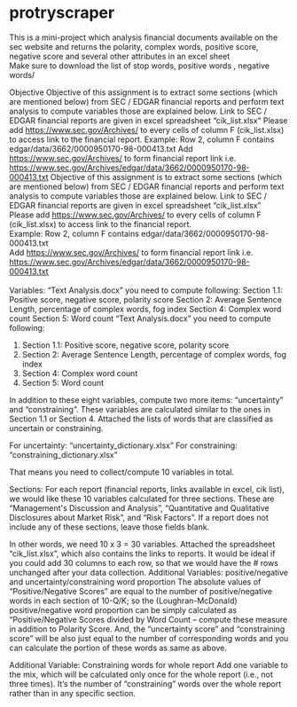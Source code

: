 # protryscraper
This is a mini-project which analysis financial documents available on the sec website and returns the polarity, complex words, positive score, negative score and several other attributes in an excel sheet  
Make sure to download the list of stop words, positive words , negative words/
<br />


 Objective
 Objective of this assignment is to extract some sections (which are mentioned below) from SEC / EDGAR financial reports and perform text analysis to compute variables those are explained below. Link to SEC / EDGAR financial reports are given in excel spreadsheet “cik_list.xlsx”
 Please add https://www.sec.gov/Archives/ to every cells of column F (cik_list.xlsx) to access link to the financial report. 
 Example: Row 2, column F contains edgar/data/3662/0000950170-98-000413.txt
 Add https://www.sec.gov/Archives/ to form financial report link i.e. 
 https://www.sec.gov/Archives/edgar/data/3662/0000950170-98-000413.txt 
 Objective of this assignment is to extract some sections (which are mentioned below) from SEC / EDGAR financial reports and perform text analysis to compute variables those are explained below. Link to SEC / EDGAR financial reports are given in excel spreadsheet “cik_list.xlsx”<br />
 Please add https://www.sec.gov/Archives/ to every cells of column F (cik_list.xlsx) to access link to the financial report. <br />
 Example: Row 2, column F contains edgar/data/3662/0000950170-98-000413.txt<br />
 Add https://www.sec.gov/Archives/ to form financial report link i.e. <br />
 https://www.sec.gov/Archives/edgar/data/3662/0000950170-98-000413.txt <br />
 <br />
 Variables:
 “Text Analysis.docx” you need to compute following: 
 Section 1.1: Positive score, negative score, polarity score
 Section 2: Average Sentence Length, percentage of complex words, fog index
 Section 4: Complex word count
 Section 5: Word count
 “Text Analysis.docx” you need to compute following: <br />
  1. Section 1.1: Positive score, negative score, polarity score<br />
  2. Section 2: Average Sentence Length, percentage of complex words, fog index<br />
  3. Section 4: Complex word count<br />
  4. Section 5: Word count<br />

 In addition to these eight variables, compute two more items: “uncertainty” and “constraining”. These variables are calculated similar to the ones in Section 1.1 or Section 4. Attached the lists of words that are classified as uncertain or constraining.

For uncertainty: “uncertainty_dictionary.xlsx”
For constraining: “constraining_dictionary.xlsx”
 
That means you need to collect/compute 10 variables in total.
 
Sections:
For each report (financial reports, links available in excel, cik list), we would like these 10 variables calculated for three sections. These are 
“Management's Discussion and Analysis”, 
“Quantitative and Qualitative Disclosures about Market Risk”, and 
“Risk Factors”. 
If a report does not include any of these sections, leave those fields blank.
 
In other words, we need 10 x 3 = 30 variables.
Attached the spreadsheet “cik_list.xlsx”, which also contains the links to reports. It would be ideal if you could add 30 columns to each row, so that we would have the # rows unchanged after your data collection.
Additional Variables: positive/negative and uncertainty/constraining word proportion 
The absolute values of “Positive/Negative Scores” are equal to the number of positive/negative words in each section of 10-Q/K; so the (Loughran-McDonald) positive/negative word proportion can be simply calculated as “Positive/Negative Scores divided by Word Count – compute these measure in addition to Polarity Score.  And, the “uncertainty score” and “constraining score” will be also just equal to the number of corresponding words and you can calculate the portion of these words as same as above.  
 
Additional Variable: Constraining words for whole report
Add one variable to the mix, which will be calculated only once for the whole report (i.e., not three times). It’s the number of “constraining” words over the whole report rather than in any specific section.
